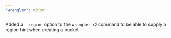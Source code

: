 ```yaml
---
"wrangler": minor
---
```


Added a `--region` option to the `wrangler r2` command to be able to supply a region hint when creating a bucket

